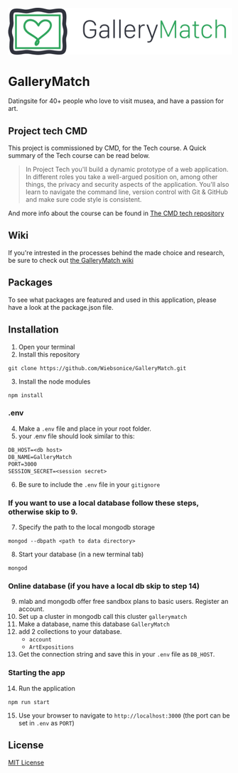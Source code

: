 ![GalleryMatch logo](https://github.com/Wiebsonice/GalleryMatch/blob/master/wiki-assets/logo-horizontal.png)

# GalleryMatch
Datingsite for 40+ people who love to visit musea, and have a passion for art.

## Project tech CMD
This project is commissioned by CMD, for the Tech course. A Quick summary of the Tech course can be read below.

>In Project Tech you'll build a dynamic prototype of a web application. In different roles you take a well-argued position on, among other things, the privacy and security aspects of the application. You'll also learn to navigate the command line, version control with Git & GitHub and make sure code style is consistent.

And more info about the course can be found in [The CMD tech repository](https://github.com/cmda-bt/)

## Wiki
If you're intrested in the processes behind the made choice and research, be sure to check out [the GalleryMatch wiki](https://github.com/Wiebsonice/GalleryMatch/wiki)

## Packages
To see what packages are featured and used in this application, please have a look at the package.json file.

## Installation
1. Open your terminal
2. Install this repository
```
git clone https://github.com/Wiebsonice/GalleryMatch.git
```
3. Install the node modules
```
npm install
```

### .env
4. Make a `.env` file and place in your root folder.
5. your .env file should look similar to this:
```
DB_HOST=<db host>
DB_NAME=GalleryMatch
PORT=3000
SESSION_SECRET=<session secret>
```
6. Be sure to include the `.env` file in your `gitignore`

### If you want to use a local database follow these steps, otherwise skip to 9.
7. Specify the path to the local mongodb storage
```
mongod --dbpath <path to data directory>
```
8. Start your database (in a new terminal tab)
```
mongod
```
### Online database (if you have a local db skip to step 14)
9. mlab and mongodb offer free sandbox plans to basic users. Register an account.
10. Set up a cluster in mongodb call this cluster `gallerymatch`
11. Make a database, name this database `GalleryMatch`
12. add 2 collections to your database.
    - `account`
    - `ArtExpositions`
13. Get the connection string and save this in your `.env` file as `DB_HOST`.

### Starting the app
14. Run the application
```
npm run start
```
15. Use your browser to navigate to `http://localhost:3000` (the port can be set in `.env` as `PORT`)

## License
[MIT License](https://github.com/Wiebsonice/GalleryMatch/blob/master/license)

